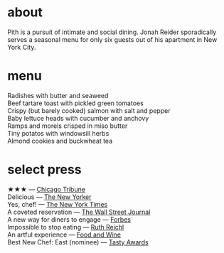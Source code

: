# about

Pith is a pursuit of intimate and social dining. Jonah Reider sporadically serves a seasonal menu for only six guests out of his apartment in New York City. 

# menu      
Radishes with butter and seaweed    
Beef tartare toast with pickled green tomatoes     
Crispy (but barely cooked) salmon with salt and pepper   
Baby lettuce heads with cucumber and anchovy   
Ramps and morels crisped in miso butter    
Tiny potatos with windowsill herbs            
Almond cookies and buckwheat tea   
 
# select press

★★★ — [Chicago Tribune](http://www.chicagotribune.com/dining/restaurants/ct-review-intro-jonah-reider-food-0928-20160924-column.html)   
Delicious — [The New Yorker](http://www.newyorker.com/magazine/2017/05/22/pith-graduates-from-the-dorm)    
Yes, chef! — [The New York Times](https://www.nytimes.com/2017/04/20/style/jonah-reider-pith-supper-club.html)    
A coveted reservation — [The Wall Street Journal](http://www.wsj.com/articles/for-columbia-student-entrepreneur-dorm-restaurant-is-just-the-first-course-1454113319)    
A new way for diners to engage — [Forbes](http://www.forbes.com/sites/eveturowpaul/2016/09/09/what-happens-when-the-dorm-room-chef-graduates/)    
Impossible to stop eating — [Ruth Reichl](http://ruthreichl.com/2016/04/a-pithy-meal.html/)    
An artful experience — [Food and Wine](http://www.foodandwine.com/chefs/why-these-chefs-are-creating-alternative-restaurant)   
Best New Chef: East (nominee) — [Tasty Awards]()
